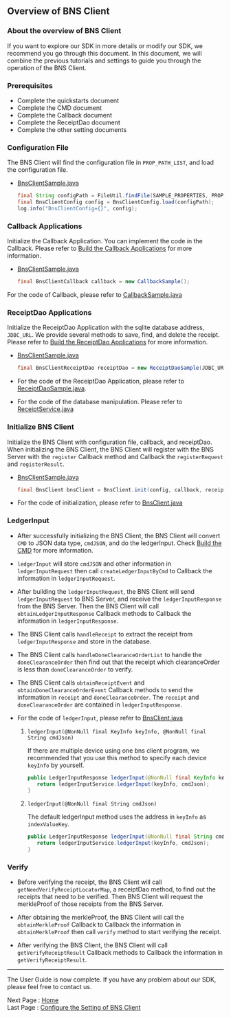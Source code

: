 ## Overview of BNS Client

### About the overview of BNS Client

If you want to explore our SDK in more details or modify our SDK, we recommend you go through this document. In this document, we will combine the previous tutorials and settings to guide you through the operation of the BNS Client.

### Prerequisites

- Complete the quickstarts document
- Complete the CMD document
- Complete the Callback document
- Complete the ReceiptDao document
- Complete the other setting documents

### Configuration File

The BNS Client will find the configuration file in `PROP_PATH_LIST`, and load the configuration file.

- [BnsClientSample.java](../src/main/java/com/itrustmachines/sample/BnsClientSample.java)
  
  ```java
  final String configPath = FileUtil.findFile(SAMPLE_PROPERTIES, PROP_PATH_LIST);
  final BnsClientConfig config = BnsClientConfig.load(configPath);
  log.info("BnsClientConfig={}", config);
  ```

### Callback Applications

Initialize the Callback Application. You can implement the code in the Callback. Please refer to [Build the Callback Applications](callback_en.md) for more information.

- [BnsClientSample.java](../src/main/java/com/itrustmachines/sample/BnsClientSample.java)

  ```java
  final BnsClientCallback callback = new CallbackSample();
  ```

For the code of Callback, please refer to [CallbackSample.java](../src/main/java/com/itrustmachines/sample/CallbackSample.java)  

### ReceiptDao Applications

Initialize the ReceiptDao Application with the sqlite database address, `JDBC_URL`. We provide several methods to save, find, and delete the receipt. Please refer to [Build the ReceiptDao Applications](receiptDao_en.md) for more information.

- [BnsClientSample.java](../src/main/java/com/itrustmachines/sample/BnsClientSample.java)

  ```java
  final BnsClientReceiptDao receiptDao = new ReceiptDaoSample(JDBC_URL);
  ```

- For the code of the ReceiptDao Application, please refer to [ReceiptDaoSample.java](../src/main/java/com/itrustmachines/sample/ReceiptDaoSample.java).

- For the code of the database manipulation. Please refer to [ReceiptService.java](../src/main/java/com/itrustmachines/sample/ReceiptService.java)

### Initialize BNS Client

Initialize the BNS Client with configuration file, callback, and receiptDao. When initializing the BNS Client, the BNS Client will register with the BNS Server with the `register` Callback method and Callback the `registerRequest` and `registerResult`.

- [BnsClientSample.java](../src/main/java/com/itrustmachines/sample/BnsClientSample.java)

  ```java
  final BnsClient bnsClient = BnsClient.init(config, callback, receiptDao);
  ```

- For the code of initialization, please refer to [BnsClient.java](../../bns-client/src/main/java/com/itrustmachines/client/BnsClient.java)

### LedgerInput

- After successfully initializing the BNS Client, the BNS Client will convert `CMD` to JSON data type, `cmdJSON`, and do the ledgerInput. Check [Build the CMD](./cmd_en.md) for more information.

- `ledgerInput` will store `cmdJSON` and other information in `ledgerInputRequest` then call `createLedgerInputByCmd` to Callback the information in `ledgerInputRequest`.

- After building the `ledgerInputRequest`, the BNS Client will send `ledgerInputRequest` to BNS Server, and receive the `ledgerInputResponse` from the BNS Server. Then the BNS Client will call `obtainLedgerInputResponse` Callback methods to Callback the information in `ledgerInputResponse`.

- The BNS Client calls `handleReceipt` to extract the receipt from `ledgerInputResponse` and store in the database.

- The BNS Client calls `handleDoneClearanceOrderList` to handle the `doneClearanceOrder` then find out that the receipt which clearanceOrder is less than `doneClearanceOrder` to verify.

- The BNS Client calls `obtainReceiptEvent` and  `obtainDoneClearanceOrderEvent` Callback methods to send the information in `receipt` and `doneClearanceOrder`. The `receipt` and `doneClearanceOrder` are contained in `ledgerInputResponse`.
  
- For the code of `ledgerInput`, please refer to [BnsClient.java](../../bns-client/src/main/java/com/itrustmachines/client/BnsClient.java)

  1. `ledgerInput(@NonNull final KeyInfo keyInfo, @NonNull final String cmdJson)`

     If there are multiple device using one bns client program, we recommended that you use this method to specify each device `keyInfo` by yourself.

     ```java
     public LedgerInputResponse ledgerInput(@NonNull final KeyInfo keyInfo, @NonNull final String cmdJson) {
        return ledgerInputService.ledgerInput(keyInfo, cmdJson);
     }
     ```
  
  2. `ledgerInput(@NonNull final String cmdJson)`

      The default ledgerInput method uses the address in `keyInfo` as `indexValueKey`. 

     ```java
     public LedgerInputResponse ledgerInput(@NonNull final String cmdJson) {
        return ledgerInputService.ledgerInput(keyInfo, cmdJson);
     }
     ```

### Verify

- Before verifying the receipt, the BNS Client will call `getNeedVerifyReceiptLocatorMap`, a receiptDao method, to find out the receipts that need to be verified. Then BNS Client will request the merkleProof of those receipts from the BNS Server.

- After obtaining the merkleProof, the BNS Client will call the `obtainMerkleProof` Callback to Callback the information in `obtainMerkleProof` then call `verify` method to start verifying the receipt.

- After verifying the BNS Client, the BNS Client will call `getVerifyReceiptResult` Callback methods to Callback the information in `getVerifyReceiptResult`.

----

The User Guide is now complete. If you have any problem about our SDK, please feel free to contact us.

Next Page : [Home](../../README.md)  
Last Page : [Configure the Setting of BNS Client](./other_setting_en.md)

